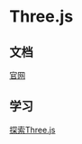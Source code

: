 # Three.js

## 文档
[官网](https://threejs.org/docs/index.html#manual/zh/introduction/Creating-a-scene)

## 学习
[探索Three.js](https://discoverthreejs.com/zh/)